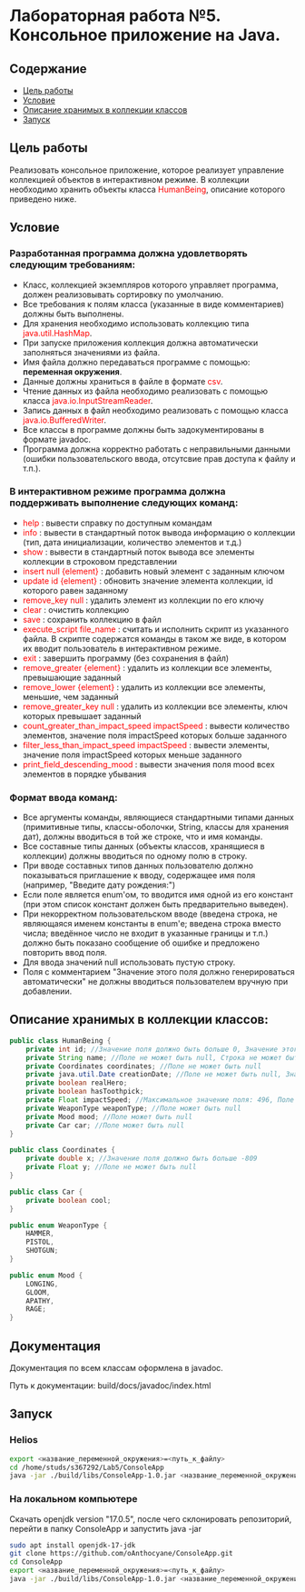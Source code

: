 # Лабораторная работа №5. Консольное приложение на Java.

## Содержание

- [Цель работы](#Цель-работы)
- [Условие](#Условие)
- [Описание хранимых в коллекции классов](#Описание-хранимых-в-коллекции-классов)
- [Запуск](#Запуск)


## Цель работы
Реализовать консольное приложение, которое реализует управление коллекцией объектов в интерактивном режиме. В коллекции необходимо хранить объекты класса  <span style="color:red">HumanBeing</span>, описание которого приведено ниже.

## Условие

### Разработанная программа должна удовлетворять следующим требованиям:

- Класс, коллекцией экземпляров которого управляет программа, должен реализовывать сортировку по умолчанию.
- Все требования к полям класса (указанные в виде комментариев) должны быть выполнены.
- Для хранения необходимо использовать коллекцию типа <span style="color:red">java.util.HashMap</span>.
- При запуске приложения коллекция должна автоматически заполняться значениями из файла.
- Имя файла должно передаваться программе с помощью: **переменная окружения**.
- Данные должны храниться в файле в формате <span style="color:red">csv</span>.
- Чтение данных из файла необходимо реализовать с помощью класса <span style="color:red">java.io.InputStreamReader</span>.
- Запись данных в файл необходимо реализовать с помощью класса <span style="color:red">java.io.BufferedWriter</span>.
- Все классы в программе должны быть задокументированы в формате javadoc.
- Программа должна корректно работать с неправильными данными (ошибки пользовательского ввода, отсутсвие прав доступа к файлу и т.п.).

### В интерактивном режиме программа должна поддерживать выполнение следующих команд:

- <span style="color:red">help</span> : вывести справку по доступным командам
- <span style="color:red">info</span> : вывести в стандартный поток вывода информацию о коллекции (тип, дата инициализации, количество элементов и т.д.)
- <span style="color:red">show</span> : вывести в стандартный поток вывода все элементы коллекции в строковом представлении
- <span style="color:red">insert null {element}</span> : добавить новый элемент с заданным ключом
- <span style="color:red">update id {element}</span> : обновить значение элемента коллекции, id которого равен заданному
- <span style="color:red">remove_key null</span> : удалить элемент из коллекции по его ключу
- <span style="color:red">clear</span> : очистить коллекцию
- <span style="color:red">save</span> : сохранить коллекцию в файл
- <span style="color:red">execute_script file_name</span> : считать и исполнить скрипт из указанного файла. В скрипте содержатся команды в таком же виде, в котором их вводит пользователь в интерактивном режиме.
- <span style="color:red">exit</span> : завершить программу (без сохранения в файл)
- <span style="color:red">remove_greater {element}</span> : удалить из коллекции все элементы, превышающие заданный
- <span style="color:red">remove_lower {element}</span> : удалить из коллекции все элементы, меньшие, чем заданный
- <span style="color:red">remove_greater_key null</span> : удалить из коллекции все элементы, ключ которых превышает заданный
- <span style="color:red">count_greater_than_impact_speed impactSpeed</span> : вывести количество элементов, значение поля impactSpeed которых больше заданного
- <span style="color:red">filter_less_than_impact_speed impactSpeed</span> : вывести элементы, значение поля impactSpeed которых меньше заданного
- <span style="color:red">print_field_descending_mood</span> : вывести значения поля mood всех элементов в порядке убывания

### Формат ввода команд:

- Все аргументы команды, являющиеся стандартными типами данных (примитивные типы, классы-оболочки, String, классы для хранения дат), должны вводиться в той же строке, что и имя команды.
- Все составные типы данных (объекты классов, хранящиеся в коллекции) должны вводиться по одному полю в строку.
- При вводе составных типов данных пользователю должно показываться приглашение к вводу, содержащее имя поля (например, "Введите дату рождения:")
- Если поле является enum'ом, то вводится имя одной из его констант (при этом список констант должен быть предварительно выведен).
- При некорректном пользовательском вводе (введена строка, не являющаяся именем константы в enum'е; введена строка вместо числа; введённое число не входит в указанные границы и т.п.) должно быть показано сообщение об ошибке и предложено повторить ввод поля.
- Для ввода значений null использовать пустую строку.
- Поля с комментарием "Значение этого поля должно генерироваться автоматически" не должны вводиться пользователем вручную при добавлении.

## Описание хранимых в коллекции классов:

``` java
public class HumanBeing {
    private int id; //Значение поля должно быть больше 0, Значение этого поля должно быть уникальным, Значение этого поля должно генерироваться автоматически
    private String name; //Поле не может быть null, Строка не может быть пустой
    private Coordinates coordinates; //Поле не может быть null
    private java.util.Date creationDate; //Поле не может быть null, Значение этого поля должно генерироваться автоматически
    private boolean realHero;
    private boolean hasToothpick;
    private Float impactSpeed; //Максимальное значение поля: 496, Поле может быть null
    private WeaponType weaponType; //Поле может быть null
    private Mood mood; //Поле может быть null
    private Car car; //Поле может быть null
}
```

``` java
public class Coordinates {
    private double x; //Значение поля должно быть больше -809
    private Float y; //Поле не может быть null
}
```

``` java 
public class Car {
    private boolean cool;
}
```

``` java
public enum WeaponType {
    HAMMER,
    PISTOL,
    SHOTGUN;
}
```

``` java
public enum Mood {
    LONGING,
    GLOOM,
    APATHY,
    RAGE;
}
```
## Документация
Документация по всем классам оформлена в javadoc. 

Путь к документации: build/docs/javadoc/index.html
## Запуск

### Helios
```bash
export <название_переменной_окружения>=<путь_к_файлу>
cd /home/studs/s367292/Lab5/ConsoleApp
java -jar ./build/libs/ConsoleApp-1.0.jar <название_переменной_окружения>
```

### На локальном компьютере
Скачать openjdk version "17.0.5", после чего склонировать репозиторий, перейти в папку ConsoleApp и запустить java -jar
```bash
sudo apt install openjdk-17-jdk 
git clone https://github.com/oAnthocyane/ConsoleApp.git
cd ConsoleApp
export <название_переменной_окружения>=<путь_к_файлу>
java -jar ./build/libs/ConsoleApp-1.0.jar <название_переменной_окружения>
```
